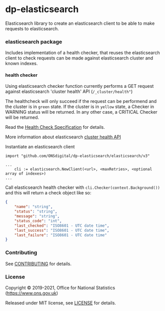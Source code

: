 dp-elasticsearch
================

Elasticsearch library to create an elasticsearch client to be able to make requests to elasticsearch.

### elasticsearch package

Includes implementation of a health checker, that reuses the elasticsearch client to check requests can be made against elasticsearch cluster and known indexes.

#### health checker

Using elasticsearch checker function currently performs a GET request against elasticsearch 'cluster health' API (`/_cluster/health"`)

The healthcheck will only succeed if the request can be performend and the cluster is in `green` state.
If the cluster is in `yellow` state, a Checker in WARNING status will be returned. In any other case, a CRITICAL Checker will be returned.

Read the [Health Check Specification](https://github.com/ONSdigital/dp/blob/master/standards/HEALTH_CHECK_SPECIFICATION.md) for details.

More information about elasticsearch [cluster health API](https://www.elastic.co/guide/en/elasticsearch/reference/current/cluster-health.html)

Instantiate an elasticsearch client
```
import "github.com/ONSdigital/dp-elasticsearch/elasticsearch/v3"

...
    cli := elasticsearch.NewClient(<url>, <maxRetries>, <optional array of indexes>)
...
```

Call elasticsearch health checker with `cli.Checker(context.Background())` and this will return a check object like so:

```json
{
    "name": "string",
    "status": "string",
    "message": "string",
    "status_code": "int",
    "last_checked": "ISO8601 - UTC date time",
    "last_success": "ISO8601 - UTC date time",
    "last_failure": "ISO8601 - UTC date time"
}
```
### Contributing

See [CONTRIBUTING](CONTRIBUTING.md) for details.

### License

Copyright © 2019-2021, Office for National Statistics (https://www.ons.gov.uk)

Released under MIT license, see [LICENSE](LICENSE.md) for details.
